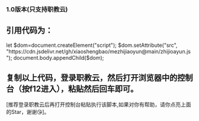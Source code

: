 ### 1.0版本(只支持职教云)

## 引用代码为：

let $dom=document.createElement("script");
$dom.setAttribute("src", "https://cdn.jsdelivr.net/gh/xiaoshengbao/mezhijiaoyun@main/zhijioayun.js");
document.body.appendChild($dom);

## 复制以上代码，登录职教云，然后打开浏览器中的控制台（按f12进入），粘贴然后回车即可。

[推荐登录职教云后再打开控制台粘贴执行该脚本,如果对你有帮助，请你点亮上面的Star，谢谢😘]。
